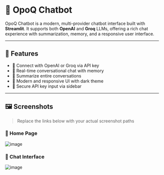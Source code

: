 # 💬 OpoQ Chatbot

OpoQ Chatbot is a modern, multi-provider chatbot interface built with **Streamlit**. It supports both **OpenAI** and **Groq** LLMs, offering a rich chat experience with summarization, memory, and a responsive user interface.

---

## 🌟 Features

- 🔌 Connect with OpenAI or Groq via API key
- 💬 Real-time conversational chat with memory
- 🧠 Summarize entire conversations
- 🎨 Modern and responsive UI with dark theme
- 🔐 Secure API key input via sidebar

---

## 🖼️ Screenshots

> Replace the links below with your actual screenshot paths

### 🔹 Home Page

![image](https://github.com/user-attachments/assets/89447485-bd91-46ba-8881-a3d5d80b1c1b)


### 🔹 Chat Interface

![image](https://github.com/user-attachments/assets/aa7f0ca6-1fc5-4676-a9b3-b52f01dc5a2c)


